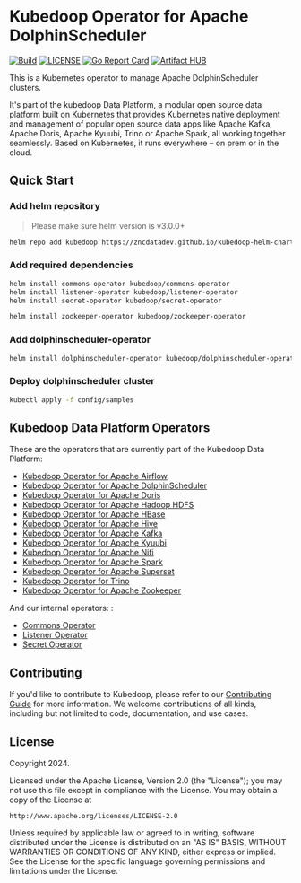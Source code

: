 # Kubedoop Operator for Apache DolphinScheduler

[![Build](https://github.com/zncdatadev/dolphinscheduler-operator/actions/workflows/publish.yml/badge.svg)](https://github.com/zncdatadev/dolphinscheduler-operator/actions/workflows/publish.yml)
[![LICENSE](https://img.shields.io/badge/license-Apache%202.0-blue.svg)](https://opensource.org/licenses/Apache-2.0)
[![Go Report Card](https://goreportcard.com/badge/github.com/zncdatadev/dolphinscheduler-operator)](https://goreportcard.com/report/github.com/zncdatadev/dolphinscheduler-operator)
[![Artifact HUB](https://img.shields.io/endpoint?url=https://artifacthub.io/badge/repository/dolphinscheduler-operator)](https://artifacthub.io/packages/helm/kubedoop/dolphinscheduler-operator)

This is a Kubernetes operator to manage Apache DolphinScheduler clusters.

It's part of the kubedoop Data Platform, a modular open source data platform built on Kubernetes that provides Kubernetes native deployment
and management of popular open source data apps like Apache Kafka, Apache Doris, Apache Kyuubi, Trino or Apache Spark, all working
together seamlessly. Based on Kubernetes, it runs everywhere – on prem or in the cloud.

## Quick Start

### Add helm repository

> Please make sure helm version is v3.0.0+

```bash
helm repo add kubedoop https://zncdatadev.github.io/kubedoop-helm-charts/
```

### Add required dependencies

```bash
helm install commons-operator kubedoop/commons-operator
helm install listener-operator kubedoop/listener-operator
helm install secret-operator kubedoop/secret-operator

helm install zookeeper-operator kubedoop/zookeeper-operator
```

### Add dolphinscheduler-operator

```bash
helm install dolphinscheduler-operator kubedoop/dolphinscheduler-operator
```

### Deploy dolphinscheduler cluster

```bash
kubectl apply -f config/samples
```

## Kubedoop Data Platform Operators

These are the operators that are currently part of the Kubedoop Data Platform:

- [Kubedoop Operator for Apache Airflow](https://github.com/zncdatadev/airflow-operator)
- [Kubedoop Operator for Apache DolphinScheduler](https://github.com/zncdatadev/dolphinscheduler-operator)
- [Kubedoop Operator for Apache Doris](https://github.com/zncdatadev/doris-operator)
- [Kubedoop Operator for Apache Hadoop HDFS](https://github.com/zncdatadev/hdfs-operator)
- [Kubedoop Operator for Apache HBase](https://github.com/zncdatadev/hbase-operator)
- [Kubedoop Operator for Apache Hive](https://github.com/zncdatadev/hive-operator)
- [Kubedoop Operator for Apache Kafka](https://github.com/zncdatadev/kafka-operator)
- [Kubedoop Operator for Apache Kyuubi](https://github.com/zncdatadev/kyuubi-operator)
- [Kubedoop Operator for Apache Nifi](https://github.com/zncdatadev/nifi-operator)
- [Kubedoop Operator for Apache Spark](https://github.com/zncdatadev/spark-k8s-operator)
- [Kubedoop Operator for Apache Superset](https://github.com/zncdatadev/superset-operator)
- [Kubedoop Operator for Trino](https://github.com/zncdatadev/trino-operator)
- [Kubedoop Operator for Apache Zookeeper](https://github.com/zncdatadev/zookeeper-operator)

And our internal operators: :

- [Commons Operator](https://github.com/zncdatadev/commons-operator)
- [Listener Operator](https://github.com/zncdatadev/listener-operator)
- [Secret Operator](https://github.com/zncdatadev/secret-operator)

## Contributing

If you'd like to contribute to Kubedoop, please refer to our [Contributing Guide](https://kubedoop.dev/docs/developer-manual/collaboration) for more information.
We welcome contributions of all kinds, including but not limited to code, documentation, and use cases.

## License

Copyright 2024.

Licensed under the Apache License, Version 2.0 (the "License");
you may not use this file except in compliance with the License.
You may obtain a copy of the License at

    http://www.apache.org/licenses/LICENSE-2.0

Unless required by applicable law or agreed to in writing, software
distributed under the License is distributed on an "AS IS" BASIS,
WITHOUT WARRANTIES OR CONDITIONS OF ANY KIND, either express or implied.
See the License for the specific language governing permissions and
limitations under the License.
